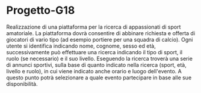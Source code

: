 # Progetto-G18

Realizzazione di una piattaforma per la ricerca di appassionati di sport amatoriale. La piattaforma dovrà consentire di abbinare richiesta e offerta di giocatori di vario tipo (ad esempio portiere per una squadra di calcio). Ogni utente si identifica indicando nome, cognome, sesso ed età, successivamente può effettuare una ricerca indicando il tipo di sport, il ruolo (se necessario) e il suo livello. Eseguendo la ricerca troverà una serie di annunci sportivi, sulla base di quanto indicato nella ricerca (sport, età, livello e ruolo), in cui viene indicato anche orario e luogo dell'evento. A questo punto potrà selezionare a quale evento partecipare in base alle sue disponibilità.
